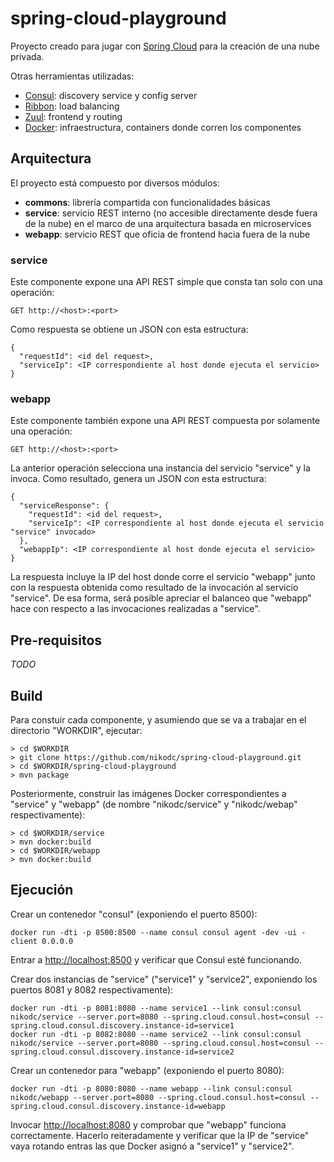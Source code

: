 # spring-cloud-playground
Proyecto creado para jugar con [Spring Cloud](http://projects.spring.io/spring-cloud/) para la creación de una nube privada. 

Otras herramientas utilizadas:
  * [Consul](http://consul.io): discovery service y config server
  * [Ribbon](https://github.com/Netflix/ribbon): load balancing
  * [Zuul](https://github.com/Netflix/zuul): frontend y routing
  * [Docker](https://www.docker.com): infraestructura, containers donde corren los componentes

## Arquitectura
El proyecto está compuesto por diversos módulos:
  * **commons**: librería compartida con funcionalidades básicas
  * **service**: servicio REST interno (no accesible directamente desde fuera de la nube) en el marco de una arquitectura basada en microservices
  * **webapp**: servicio REST que oficia de frontend hacia fuera de la nube

### service

Este componente expone una API REST simple que consta tan solo con una operación:

```
GET http://<host>:<port>
```

Como respuesta se obtiene un JSON con esta estructura:
```
{
  "requestId": <id del request>,
  "serviceIp": <IP correspondiente al host donde ejecuta el servicio>
}
```

### webapp

Este componente también expone una API REST compuesta por solamente una operación:

```
GET http://<host>:<port>
```

La anterior operación selecciona una instancia del servicio "service" y la invoca. Como resultado, genera un JSON con esta estructura:
```
{
  "serviceResponse": {
    "requestId": <id del request>,
    "serviceIp": <IP correspondiente al host donde ejecuta el servicio "service" invocado>
  },
  "webappIp": <IP correspondiente al host donde ejecuta el servicio>
}
```

La respuesta incluye la IP del host donde corre el servicio "webapp" junto con la respuesta obtenida como resultado de la invocación al servicio "service". De esa forma, será posible apreciar el balanceo que "webapp" hace con respecto a las invocaciones realizadas a "service".

## Pre-requisitos

*TODO*

## Build

Para constuir cada componente, y asumiendo que se va a trabajar en el directorio "WORKDIR", ejecutar:

```
> cd $WORKDIR
> git clone https://github.com/nikodc/spring-cloud-playground.git
> cd $WORKDIR/spring-cloud-playground
> mvn package
``` 

Posteriormente, construir las imágenes Docker correspondientes a "service" y "webapp" (de nombre "nikodc/service" y "nikodc/webap" respectivamente):

```
> cd $WORKDIR/service
> mvn docker:build
> cd $WORKDIR/webapp
> mvn docker:build
```

## Ejecución

Crear un contenedor "consul" (exponiendo el puerto 8500):

```
docker run -dti -p 8500:8500 --name consul consul agent -dev -ui -client 0.0.0.0
```

Entrar a <http://localhost:8500> y verificar que Consul esté funcionando.

Crear dos instancias de "service" ("service1" y "service2", exponiendo los puertos 8081 y 8082 respectivamente):

```
docker run -dti -p 8081:8080 --name service1 --link consul:consul nikodc/service --server.port=8080 --spring.cloud.consul.host=consul --spring.cloud.consul.discovery.instance-id=service1
docker run -dti -p 8082:8080 --name service2 --link consul:consul nikodc/service --server.port=8080 --spring.cloud.consul.host=consul --spring.cloud.consul.discovery.instance-id=service2
```

Crear un contenedor para "webapp" (exponiendo el puerto 8080):

```
docker run -dti -p 8080:8080 --name webapp --link consul:consul nikodc/webapp --server.port=8080 --spring.cloud.consul.host=consul --spring.cloud.consul.discovery.instance-id=webapp
```

Invocar <http://localhost:8080> y comprobar que "webapp" funciona correctamente. Hacerlo reiteradamente y verificar que la IP de "service" vaya rotando entras las que Docker asignó a "service1" y "service2".